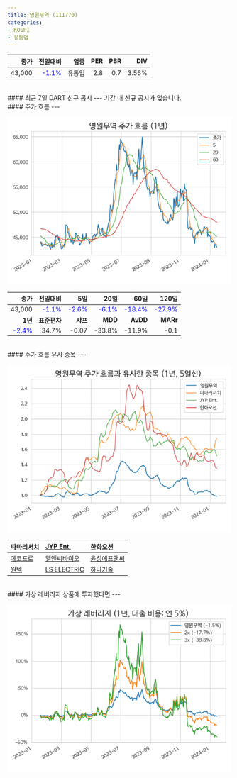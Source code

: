 ```yaml
---
title: 영원무역 (111770)
categories:
- KOSPI
- 유통업
---
```


|**종가**|**전일대비**|**업종**|**PER**|**PBR**|**DIV**|
|-------:|-----------:|-------:|------:|------:|------:|
|43,000|<span style="color: blue">-1.1%</span>|유통업|2.8|0.7|3.56%|

<!-- more -->

<br>
#### 최근 7일 DART 신규 공시<a id="dart"></a>
---
기간 내 신규 공시가 없습니다.

<br>
#### 주가 흐름<a id="price"></a>
---

![111770](/assets/images/stock/111770.png)

|**종가**|**전일대비**|**5일**|**20일**|**60일**|**120일**|
|-------:|-----------:|------:|-------:|-------:|--------:|
| 43,000 | <span style="color: blue">-1.1%</span> | <span style="color: blue">-2.6%</span> | <span style="color: blue">-6.1%</span> | <span style="color: blue">-18.4%</span> | <span style="color: blue">-27.9%</span> |
|**1년**|**표준편차**|**샤프**|**MDD**|**AvDD**|**MARr**|
| <span style="color: blue">-2.4%</span> | 34.7% | -0.07 | -33.8% | -11.9% | -0.1 |

<br>
#### 주가 흐름 유사 종목<a id="corr"></a>
---

![111770](/assets/images/stock/111770_corr.png)

| [파마리서치](/214450/) | [JYP Ent.](/035900/) | [한화오션](/042660/) |
|:---------------------------------------|:---------------------------------------|:---------------------------------------|
| [에코프로](/086520/) | [엘앤씨바이오](/290650/) | [윤성에프앤씨](/372170/) |
| [원텍](/336570/) | [LS ELECTRIC](/010120/) | [하나기술](/299030/) |

<br>
#### 가상 레버리지 상품에 투자했다면<a id="2x"></a>
---

![111770](/assets/images/stock/111770_2x.png)

[^corr]: 상관계수를 이용하여 분석하였습니다.